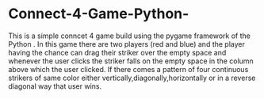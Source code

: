 # Connect-4-Game-Python-
This is a simple conncet 4 game build using the pygame framework of the Python . In this game there are two players (red and blue)
and the player having the chance can drag their striker over the empty space and whenever the user clicks the striker falls on the empty space in the column above which the user clicked. If there comes a pattern of four continuous strikers of same color either vertically,diagonally,horizontally or in a reverse diagonal way that user wins.
